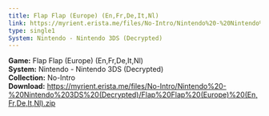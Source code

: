 ```yaml
---
title: Flap Flap (Europe) (En,Fr,De,It,Nl)
link: https://myrient.erista.me/files/No-Intro/Nintendo%20-%20Nintendo%203DS%20(Decrypted)/Flap%20Flap%20(Europe)%20(En,Fr,De,It,Nl).zip
type: single1
System: Nintendo - Nintendo 3DS (Decrypted)
---
```

<b>Game:</b> Flap Flap (Europe) (En,Fr,De,It,Nl)<br>
<b>System:</b> Nintendo - Nintendo 3DS (Decrypted)<br>
<b>Collection:</b> No-Intro<br>
<b>Download:</b> https://myrient.erista.me/files/No-Intro/Nintendo%20-%20Nintendo%203DS%20(Decrypted)/Flap%20Flap%20(Europe)%20(En,Fr,De,It,Nl).zip